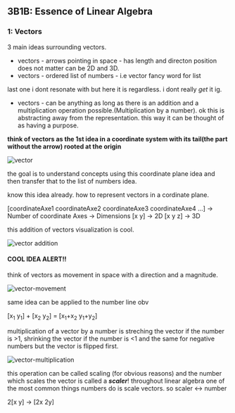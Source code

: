 ## 3B1B: Essence of Linear Algebra

### 1: Vectors
3 main ideas surrounding vectors.
- vectors - arrows pointing in space - has length and directon position does not matter can be 2D and 3D.
- vectors - ordered list of numbers - i.e vector fancy word for list

last one i dont resonate with but here it is regardless. i dont really _get_ it ig.

- vectors - can be anything as long as there is an addition and a multiplication operation possible.(Multiplication by a number). ok this is abstracting away from the representation. this way it can be thought of as having a purpose.

**think of vectors as the 1st idea in a coordinate system with its tail(the part without the arrow) rooted at the origin**

![vector](/media/3b1b-la-vectors.png "vector sitting on a coordinate plane")

the goal is to understand concepts using this coordinate plane idea and then transfer that to the list of numbers idea.

know this idea already. how to represent vectors in a cordinate plane.

[coordinateAxe1 coordinateAxe2 coordinateAxe3 coordinateAxe4 ...] -> Number of coordinate Axes -> Dimensions
[x y] -> 2D
[x y z] -> 3D

this addition of vectors visualization is cool.

![vector addition](/media/3b1b-la-vector-addition.png "addition of vectors sitting in a coordinate plane")

#### COOL IDEA ALERT!!
think of vectors as movement in space with a direction and a magnitude.

![vector-movement](/media/3b1b-la-vector-movement.gif "vectors as a movement in space and their addition")

same idea can be applied to the number line obv

[x<sub>1</sub> y<sub>1</sub>] + [x<sub>2</sub> y<sub>2</sub>] = [x<sub>1</sub>+x<sub>2</sub> y<sub>1</sub>+y<sub>2</sub>]

multiplication of a vector by a number is streching the vector if the number is >1, shrinking the vector if the number is <1 and the same for negative numbers but the vector is flipped first.

![vector-multiplication](/media/3b1b-la-vector-multiplication.gif "vector multiplication aka scaling")

this operation can be called scaling (for obvious reasons) and the number which scales the vector is called a **_scaler_**!
throughout linear algebra one of the most common things numbers do is scale vectors. so scaler <-> number

2[x y] -> [2x 2y]
